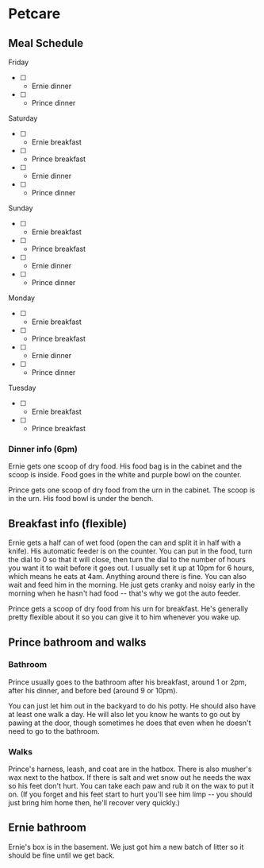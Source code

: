 # Petcare

## Meal Schedule

Friday
-[ ] - Ernie dinner
-[ ] - Prince dinner

Saturday
-[ ] - Ernie breakfast
-[ ] - Prince breakfast
-[ ] - Ernie dinner
-[ ] - Prince dinner

Sunday
-[ ] - Ernie breakfast
-[ ] - Prince breakfast
-[ ] - Ernie dinner
-[ ] - Prince dinner

Monday
-[ ] - Ernie breakfast
-[ ] - Prince breakfast
-[ ] - Ernie dinner
-[ ] - Prince dinner

Tuesday
-[ ] - Ernie breakfast
-[ ] - Prince breakfast

### Dinner info (6pm)

Ernie gets one scoop of dry food. His food bag is in the cabinet and the scoop is inside. Food goes in the white and purple bowl on the counter.

Prince gets one scoop of dry food from the urn in the cabinet. The scoop is in the urn. His food bowl is under the bench.

## Breakfast info (flexible)

Ernie gets a half can of wet food (open the can and split it in half with a knife). His automatic feeder is on the counter. You can put in the food, turn the dial to 0 so that it will close, then turn the dial to the number of hours you want it to wait before it goes out. I usually set it up at 10pm for 6 hours, which means he eats at 4am. Anything around there is fine. You can also wait and feed him in the morning. He just gets cranky and noisy early in the morning when he hasn't had food -- that's why we got the auto feeder.

Prince gets a scoop of dry food from his urn for breakfast. He's generally pretty flexible about it so you can give it to him whenever you wake up.

## Prince bathroom and walks

### Bathroom

Prince usually goes to the bathroom after his breakfast, around 1 or 2pm, after his dinner, and before bed (around 9 or 10pm).

You can just let him out in the backyard to do his potty. He should also have at least one walk a day. He will also let you know he wants to go out by pawing at the door, though sometimes he does that even when he doesn't need to go to the bathroom.

### Walks

Prince's harness, leash, and coat are in the hatbox. There is also musher's wax next to the hatbox. If there is salt and wet snow out he needs the wax so his feet don't hurt. You can take each paw and rub it on the wax to put it on. (If you forget and his feet start to hurt you'll see him limp -- you should just bring him home then, he'll recover very quickly.)

## Ernie bathroom

Ernie's box is in the basement. We just got him a new batch of litter so it should be fine until we get back.
